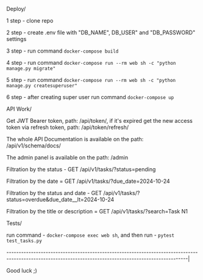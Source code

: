 Deploy/

1 step - clone repo

2 step - create .env file with "DB_NAME", DB_USER" and "DB_PASSWORD" settings

3 step - run command `docker-compose build`

4 step - run command `docker-compose run --rm web sh -c "python manage.py migrate"`

5 step - run command `docker-compose run --rm web sh -c "python manage.py createsuperuser"`

6 step - after creating super user run command `docker-compose up`


API Work/

Get JWT Bearer token, path: /api/token/, if it's expired get the new access token via refresh token, path: /api/token/refresh/

The whole API Documentation is available on the path: /api/v1/schema/docs/

The admin panel is available on the path: /admin

Filtration by the status - GET /api/v1/tasks/?status=pending

Filtration by the date = GET /api/v1/tasks/?due_date=2024-10-24

Filtration by the status and date - GET /api/v1/tasks/?status=overdue&due_date__lt=2024-10-24

Filtration by the title or description = GET /api/v1/tasks/?search=Task N1


Tests/

run command -  `docker-compose exec web sh`, and then run - `pytest test_tasks.py`

--------------------------------------------------------------------------------------------------------------------------------------------------------|

Good luck ;)
